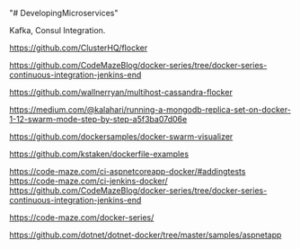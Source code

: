 "# DevelopingMicroservices" 


Kafka, Consul Integration.

https://github.com/ClusterHQ/flocker

https://github.com/CodeMazeBlog/docker-series/tree/docker-series-continuous-integration-jenkins-end

https://github.com/wallnerryan/multihost-cassandra-flocker

https://medium.com/@kalahari/running-a-mongodb-replica-set-on-docker-1-12-swarm-mode-step-by-step-a5f3ba07d06e

https://github.com/dockersamples/docker-swarm-visualizer

https://github.com/kstaken/dockerfile-examples

https://code-maze.com/ci-aspnetcoreapp-docker/#addingtests
https://code-maze.com/ci-jenkins-docker/
https://github.com/CodeMazeBlog/docker-series/tree/docker-series-continuous-integration-jenkins-end

https://code-maze.com/docker-series/

https://github.com/dotnet/dotnet-docker/tree/master/samples/aspnetapp
